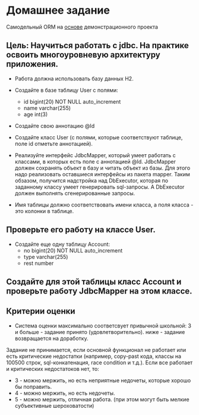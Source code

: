 # Домашнее задание
Самодельный ORM на [основе](https://github.com/petrelevich/otus_java_2020_03/tree/c421650d0c740692ef25dd7fa19308b3521e3fd9/L17-jdbc) демонстрационного проекта
## Цель: Научиться работать с jdbc. На практике освоить многоуровневую архитектуру приложения.
* Работа должна использовать базу данных H2.

* Создайте в базе таблицу User с полями:
    * id bigint(20) NOT NULL auto_increment
    * name varchar(255)
    * age int(3)
* Создайте свою аннотацию @Id
* Создайте класс User (с полями, которые соответствуют таблице, поле id отметьте аннотацией).

* Реализуйте интерфейс JdbcMapper<T>, который умеет работать с классами, в которых есть поле с аннотацией @Id. JdbcMapper<T> должен сохранять объект в базу и читать объект из базы.
Для этого надо реализовать оставшиеся интерфейсы из пакета mapper.
Таким обзазом, получится надстройка над DbExecutor<T>, которая по заданному классу умеет генерировать sql-запросы.
А DbExecutor<T> должен выполнять сгенерированные запросы.
* Имя таблицы должно соответствовать имени класса, а поля класса - это колонки в таблице.

## Проверьте его работу на классе User.

* Создайте еще одну таблицу Account:
    * no bigint(20) NOT NULL auto_increment
    * type varchar(255)
    * rest number

## Создайте для этой таблицы класс Account и проверьте работу JdbcMapper на этом классе.

## Критерии оценки
* Система оценки максимально соответсвует привычной школьной:
3 и больше - задание принято (удовлетворительно).
ниже - задание возвращается на доработку.

Задание не принимается, если основной функционал не работает или есть критические недостатки (например, copy-past кода, классы на 100500 строк, sql-конкатенация, race condition и т.д.).
Если все работает и критических недостатоков нет, то:
- 3 - можно мержить, но есть неприятные недочеты, которые хорошо бы поправить.
- 4 - можно мержить, но есть недочеты.
- 5 - можно мержить, отличная работа. (при этом могут быть мелкие субъективные шероховатости) 